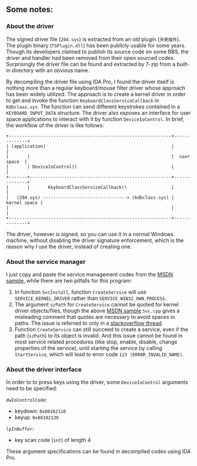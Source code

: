 ## Some notes:

### About the driver

The signed driver file (`204.sys`) is extracted from an old plugin (`天使插件`).
The plugin binary (`TSPlugin.dll`) has been publicly usable for some years.
Though its developers claimed to publish its source code on some BBS,
the driver and handler had been removed from their open sourced codes.
Surprisingly the driver file can be found and extracted by 7-zip from a built-in directory with an obvious name.

By decompiling the driver file using IDA Pro,
I found the driver itself is nothing more than a regular keyboard/mouse filter driver whose approach has been widely utilized.
The approach is to create a kernel driver in order to get and invoke the function `KeyboardClassServiceCallback` in `Kdbclass.sys`.
The function can send different keystrokes contained in a `KEYBOARD_INPUT_DATA` structure.
The driver also exposes an interface for user space applications to interact with it by function `DeviceIoControl`.
In brief, the workflow of the driver is like follows:
```
+--------------------------------------------------------------+--------------+
| (application)                                                |              |
|       |                                                      |  user space  |
|       | DeviceIoControl()                                    |              |
+-------+------------------------------------------------------+--------------+
|       |       KeyboardClassServiceCallback()                 |              |
|   (204.sys) --------------------------------> (kdbclass.sys) | kernel space |
|                                                              |              |
+--------------------------------------------------------------+--------------+
```
The driver, however is signed, so you can use it in a normal Windows machine, without disabling the driver signature enforcement,
which is the reason why I use the driver, instead of creating one.

### About the service manager

I just copy and paste the service management codes from the [MSDN sample](https://learn.microsoft.com/en-us/windows/win32/services/the-complete-service-sample),
while there are two pitfalls for this program:
1. In function `SvcInstall`, function `CreateService` will use `SERVICE_KERNEL_DRIVER` rather than `SERVICE_WIN32_OWN_PROCESS`.
2. The argument `szPath` for `CreateService` cannot be quoted for kernel driver objects/files, though the above [MSDN sample](https://learn.microsoft.com/en-us/windows/win32/services/the-complete-service-sample) `Svc.cpp` gives a misleading comment that quotes are necessary to avoid spaces in paths. The issue is referred to only in a [stackoverflow thread](https://stackoverflow.com/questions/50954450/createservice-and-quotes-for-lpbinarypathname-parameter).
3. Function `CreateService` can still succeed to create a service, even if the path (`szPath`) to its object is invalid. And this issue cannot be found in most service related procedures (like stop, enable, disable, change properties of the service), until starting the service by calling `StartService`, which will lead to error code `123 (ERROR_INVALID_NAME)`.

### About the driver interface

In order to to press keys using the driver, some `DeviceIoControl` arguments need to be specified:

`dwIoControlCode`:
- keydown: `0x80102110`
- keyup: `0x80102130`

`lpInBuffer`:
- key scan code (`int`) of length 4

These argument specifications can be found in decompiled codes using IDA Pro.
